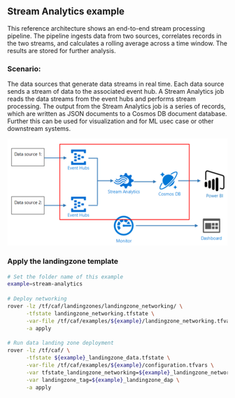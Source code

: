 ## Stream Analytics example

This reference architecture shows an end-to-end stream processing pipeline. The pipeline ingests data from two sources, correlates records in the two streams, and calculates a rolling average across a time window. The results are stored for further analysis.

### Scenario:
The data sources that generate data streams in real time. Each data source sends a stream of data to the associated event hub.
A Stream Analytics job reads the data streams from the event hubs and performs stream processing.
The output from the Stream Analytics job is a series of records, which are written as JSON documents to a Cosmos DB document database.
Further this can be used for visualization and for ML usec case or other downstream systems. 

![Example Architecture](../../_images/stream-analytics.PNG)

### Apply the landingzone template
```bash
# Set the folder name of this example
example=stream-analytics

# Deploy networking
rover -lz /tf/caf/landingzones/landingzone_networking/ \
      -tfstate landingzone_networking.tfstate \
      -var-file /tf/caf/examples/${example}/landingzone_networking.tfvars \
      -a apply
	  
# Run data landing zone deployment
rover -lz /tf/caf/ \
      -tfstate ${example}_landingzone_data.tfstate \
      -var-file /tf/caf/examples/${example}/configuration.tfvars \
      -var tfstate_landingzone_networking=${example}_landingzone_networking.tfstate \
      -var landingzone_tag=${example}_landingzone_dap \
      -a apply
	  
```
